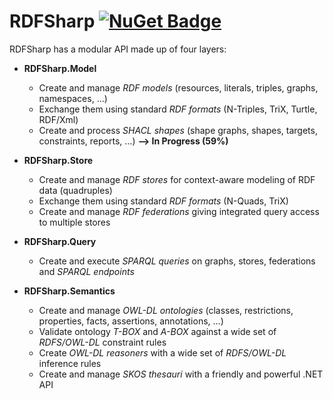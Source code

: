 # RDFSharp [![NuGet Badge](https://buildstats.info/nuget/RDFSharp)](https://www.nuget.org/packages/RDFSharp)

RDFSharp has a modular API made up of four layers: 

<ul>
    <li><b>RDFSharp.Model</b></li> 
    <ul>
        <li>Create and manage <i>RDF models</i> (resources, literals, triples, graphs, namespaces, ...)</li>
        <li>Exchange them using standard <i>RDF formats</i> (N-Triples, TriX, Turtle, RDF/Xml)</li>
        <li>Create and process <i>SHACL shapes</i> (shape graphs, shapes, targets, constraints, reports, ...) <b>--> In Progress (59%)</b></li>
    </ul>
</ul>
<ul>
    <li><b>RDFSharp.Store</b></li> 
    <ul>
        <li>Create and manage <i>RDF stores</i> for context-aware modeling of RDF data (quadruples)</li>
        <li>Exchange them using standard <i>RDF formats</i> (N-Quads, TriX)</li>
        <li>Create and manage <i>RDF federations</i> giving integrated query access to multiple stores</li>
    </ul>
</ul>
<ul>
    <li><b>RDFSharp.Query</b></li> 
    <ul>
        <li>Create and execute <i>SPARQL queries</i> on graphs, stores, federations and <i>SPARQL endpoints</i></li>
    </ul>
</ul>
<ul>
    <li><b>RDFSharp.Semantics</b></li> 
    <ul>
        <li>Create and manage <i>OWL-DL ontologies</i> (classes, restrictions, properties, facts, assertions, annotations, ...)</li>
        <li>Validate ontology <i>T-BOX</i> and <i>A-BOX</i> against a wide set of <i>RDFS/OWL-DL</i> constraint rules</li>
        <li>Create <i>OWL-DL reasoners</i> with a wide set of <i>RDFS/OWL-DL</i> inference rules</li>
        <li>Create and manage <i>SKOS thesauri</i> with a friendly and powerful .NET API</li>
    </ul>
</ul>
